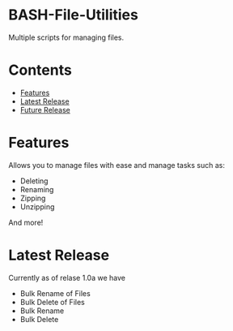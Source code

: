# BASH-File-Utilities
Multiple scripts for managing files.


# Contents
- [Features](#Features)
- [Latest Release](#latest-release) 
- [Future Release](#future-release)

# Features

Allows you to manage files with ease and manage tasks such as:

- Deleting
- Renaming
- Zipping
- Unzipping 

And more!

# Latest Release

Currently as of relase 1.0a we have


- Bulk Rename of Files
- Bulk Delete of Files
- Bulk Rename
- Bulk Delete
